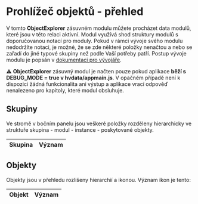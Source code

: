 # Prohlížeč objektů - přehled

V tomto **ObjectExplorer** zásuvném modulu můžete procházet data modulů, které jsou v této relaci aktivní. Modul využívá shod struktury modulů s doporučovanou notací pro moduly. Pokud v rámci vývoje svého modulu nedodržíte notaci, je možné, že se zde některé položky nenačtou a nebo se zařadí do jiné typové skupiny než podle Vaší potřeby patří. Postup vývoje modulu je popsán v [dokumentaci pro vývojáře][authDoc].

⚠️ **ObjectExplorer** zásuvný modul je načten pouze pokud aplikace **běží s DEBUG_MODE = true v hvdata/appmain.js**. V opačném případě není k dispozici žádná funkcionalita ani výstup a aplikace vrací odpověď nenalezeno pro kapitoly, které modul obsluhuje.

## Skupiny

Ve stromě v bočním panelu jsou veškeré položky rozděleny hierarchicky ve struktuře skupina - modul - instance - poskytované objekty.

| Skupina | Význam |
|---|---|
<!-- %GROUPS% -->

## Objekty

Objekty jsou v přehledu rozlišeny hierarchií a ikonou. Význam ikon je tento:

| Objekt | Význam |
|---|---|
<!-- %OBJCLASS% -->

[authDoc]: https://helpviewer.github.io/?d=hlp-dguide/Help-__.zip "Dokumentace pro vývojáře"
